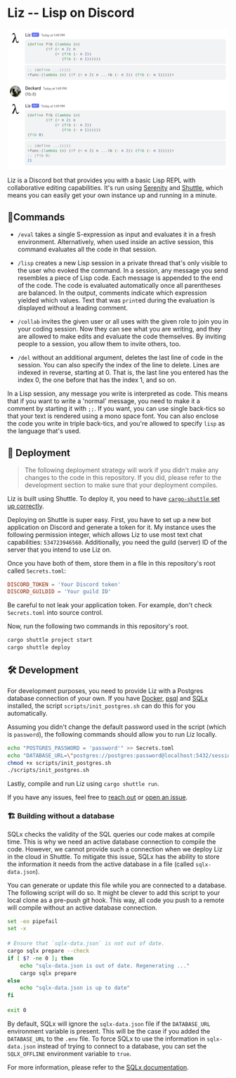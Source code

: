# Liz -- Lisp on Discord

![Computing Fibonacci numbers using Liz](.assets/liz-fib.png)

Liz is a Discord bot that provides you with a basic Lisp REPL with collaborative editing capabilities. It's run using [Serenity](https://github.com/serenity-rs/serenity) and [Shuttle](https://github.com/shuttle-hq/shuttle), which means you can easily get your own instance up and running in a minute.

## 🦾Commands

* `/eval` takes a single S-expression as input and evaluates it in a fresh environment. Alternatively, when used inside an active session, this command evaluates all the code in that session.

* `/lisp` creates a new Lisp session in a private thread that's only visible to the user who evoked the command. In a session, any message you send resembles a piece of Lisp code. Each message is appended to the end of the code. The code is evaluated automatically once all parentheses are balanced. In the output, comments indicate which expression yielded which values. Text that was `print`ed during the evaluation is displayed without a leading comment.

* `/collab` invites the given user or all uses with the given role to join you in your coding session. Now they can see what you are writing, and they are allowed to make edits and evaluate the code themselves. By inviting people to a session, you allow them to invite others, too.

* `/del` without an additional argument, deletes the last line of code in the session. You can also specify the index of the line to delete. Lines are indexed in reverse, starting at 0. That is, the last line you entered has the index 0, the one before that has the index 1, and so on.


In a Lisp session, any message you write is interpreted as code. This means that if you want to write a 'normal' message, you need to make it a comment by starting it with `;;`. If you want, you can use single back-tics so that your text is rendered using a mono space font. You can also enclose the code you write in triple back-tics, and you're allowed to specify `lisp` as the language that's used.

## 🚀 Deployment

> The following deployment strategy will work if you didn't make any changes to the code in this repository. If you did, please refer to the development section to make sure that your deployment compiles.

Liz is built using Shuttle. To deploy it, you need to have [`cargo-shuttle` set up correctly](https://docs.shuttle.rs/getting-started/installation).

Deploying on Shuttle is super easy. First, you have to set up a new bot application on Discord and generate a token for it. My instance uses the following permission integer, which allows Liz to use most text chat capabilities: `534723946560`. Additionally, you need the guild (server) ID of the server that you intend to use Liz on.

Once you have both of them, store them in a file in this repository's root called `Secrets.toml`:

``` toml
DISCORD_TOKEN = 'Your Discord token'
DISCORD_GUILDID = 'Your guild ID'
```

Be careful to not leak your application token. For example, don't check `Secrets.toml` into source control.

Now, run the following two commands in this repository's root.

``` sh
cargo shuttle project start
cargo shuttle deploy
```

## 🛠️ Development

For development purposes, you need to provide Liz with a Postgres database connection of your own. If you have [Docker](https://docs.docker.com/desktop/), [psql](https://www.postgresql.org/docs/current/app-psql.html) and [SQLx](https://crates.io/crates/sqlx-cli) installed, the script `scripts/init_postgres.sh` can do this for you automatically.

Assuming you didn't change the default password used in the script (which is `password`), the following commands should allow you to run Liz locally.

``` sh
echo "POSTGRES_PASSWORD = 'password'" >> Secrets.toml
echo "DATABASE_URL=\"postgres://postgres:password@localhost:5432/sessions\"" >> .env
chmod +x scripts/init_postgres.sh
./scripts/init_postgres.sh
```

Lastly, compile and run Liz using `cargo shuttle run`.

If you have any issues, feel free to [reach out](mailto:d4kd@proton.me) or [open an issue](https://github.com/d4ckard/liz/issues/new).

### 🏗️ Building without a database

SQLx checks the validity of the SQL queries our code makes at compile time. This is why we need an active database connection to compile the code. However, we cannot provide such a connection when we deploy Liz in the cloud in Shuttle. To mitigate this issue, SQLx has the ability to store the information it needs from the active database in a file (called `sqlx-data.json`).

You can generate or update this file while you are connected to a database. The following script will do so. It might be clever to add this script to your local clone as a pre-push git hook. This way, all code you push to a remote will compile without an active database connection.

``` sh
set -eo pipefail
set -x

# Ensure that `sqlx-data.json` is not out of date.
cargo sqlx prepare --check
if [ $? -ne 0 ]; then
    echo "sqlx-data.json is out of date. Regenerating ..."
    cargo sqlx prepare
else
    echo "sqlx-data.json is up to date"
fi

exit 0
```

By default, SQLx will ignore the `sqlx-data.json` file if the `DATABASE_URL` environment variable is present. This will be the case if you added the `DATABASE_URL` to the `.env` file. To force SQLx to use the information in `sqlx-data.json` instead of trying to connect to a database, you can set the `SQLX_OFFLINE` environment variable to `true`.

For more information, please refer to the [SQLx documentation](https://crates.io/crates/sqlx-cli).
